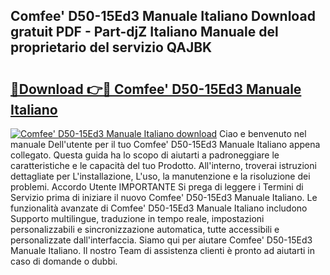 ## Comfee' D50-15Ed3 Manuale Italiano Download gratuit PDF - Part-djZ Italiano Manuale del proprietario del servizio QAJBK

# <h2><a href="http://dfbihrn.blite.top/?on=Comfee%27+D50-15Ed3+Manuale+Italiano">🔗Download 👉🔴 Comfee' D50-15Ed3 Manuale Italiano</a></h2>

[![Comfee' D50-15Ed3 Manuale Italiano download](https://i.imgur.com/lujVjoI.png)](http://dfbihrn.blite.top/?on=Comfee%27+D50-15Ed3+Manuale+Italiano)
Ciao e benvenuto nel manuale Dell'utente per il tuo Comfee' D50-15Ed3 Manuale Italiano appena collegato. Questa guida ha lo scopo di aiutarti a padroneggiare le caratteristiche e le capacità del tuo Prodotto. All'interno, troverai istruzioni dettagliate per L'installazione, L'uso, la manutenzione e la risoluzione dei problemi. Accordo Utente IMPORTANTE Si prega di leggere i Termini di Servizio prima di iniziare il nuovo Comfee' D50-15Ed3 Manuale Italiano. Le funzionalità avanzate di Comfee' D50-15Ed3 Manuale Italiano includono Supporto multilingue, traduzione in tempo reale, impostazioni personalizzabili e sincronizzazione automatica, tutte accessibili e personalizzate dall'interfaccia. Siamo qui per aiutare Comfee' D50-15Ed3 Manuale Italiano. Il nostro Team di assistenza clienti è pronto ad aiutarti in caso di domande o dubbi.
